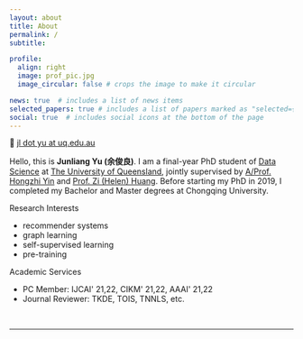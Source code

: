 ```yaml
---
layout: about
title: About
permalink: /
subtitle:

profile:
  align: right
  image: prof_pic.jpg
  image_circular: false # crops the image to make it circular

news: true  # includes a list of news items
selected_papers: true # includes a list of papers marked as "selected={true}"
social: true  # includes social icons at the bottom of the page
---
```

📧 <a href="mailto:jl.yu@uq.edu.au">jl dot yu at uq.edu.au</a> 

Hello, this is **Junliang Yu (余俊良)**. I am a final-year PhD student of [Data Science](https://itee.uq.edu.au/data-science) at [The University of Queensland](https://www.uq.edu.au/), jointly supervised by [A/Prof. Hongzhi Yin](https://sites.google.com/view/hongzhi-yin/home) and [Prof. Zi (Helen) Huang](https://staff.itee.uq.edu.au/huang/). Before starting my PhD in 2019, I completed my Bachelor and Master degrees at Chongqing University. 

Research Interests
+ recommender systems
+ graph learning
+ self-supervised learning
+ pre-training

Academic Services
+ PC Member: IJCAI' 21,22, CIKM' 21,22, AAAI' 21,22
+ Journal Reviewer: TKDE, TOIS, TNNLS, etc.

<br>
<hr>
